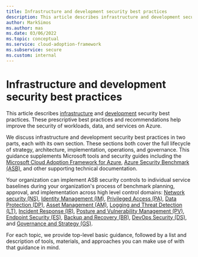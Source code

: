 ```yaml
---
title: Infrastructure and development security best practices
description: This article describes infrastructure and development security best practices.
author: MarkSimos
ms.author: mas
ms.date: 03/06/2022
ms.topic: conceptual
ms.service: cloud-adoption-framework
ms.subservice: secure
ms.custom: internal
---
```


# Infrastructure and development security best practices

This article describes [infrastructure](infrastructure-security-overview.md) and [development](development-security-strategy-overview.md) security best practices. These prescriptive best practices and recommendations help improve the security of workloads, data, and services on Azure. 

We discuss infrastructure and development security best practices in two parts, each with its own section. These sections both cover the full lifecycle of strategy, architecture, implementation, operations, and governance. This guidance supplements Microsoft tools and security guides including the [Microsoft Cloud Adoption Framework for Azure](/azure/cloud-adoption-framework/overview), [Azure Security Benchmark (ASB)](/security/benchmark/azure/introduction), and other supporting technical documentation. 

Your organization can implement ASB security controls to individual service baselines during your organization's process of benchmark planning, approval, and implementation across high level control domains: [Network security (NS)](/security/benchmark/azure/security-controls-v3-network-security), [Identity Management (IM)](/security/benchmark/azure/security-controls-v3-identity-management), [Privileged Access (PA)](/security/benchmark/azure/security-controls-v3-privileged-access), [Data Protection (DP)](/security/benchmark/azure/security-controls-v3-data-protection), [Asset Management (AM)](/security/benchmark/azure/security-controls-v3-asset-management), [Logging and Threat Detection (LT)](/security/benchmark/azure/security-controls-v2-logging-threat-detection), [Incident Response (IR)](/security/benchmark/azure/security-controls-v3-incident-response), [Posture and Vulnerability Management (PV)](/security/benchmark/azure/security-controls-v3-posture-vulnerability-management), [Endpoint Security (ES)](/security/benchmark/azure/security-controls-v3-endpoint-security), [Backup and Recovery (BR)](/security/benchmark/azure/security-controls-v3-backup-recovery), [DevOps Security (DS)](/security/benchmark/azure/security-controls-v3-devops-security), and [Governance and Strategy (GS)](/security/benchmark/azure/security-controls-v3-governance-strategy).

For each topic, we provide top-level basic guidance, followed by a list and description of tools, materials, and approaches you can make use of with that guidance in mind.
